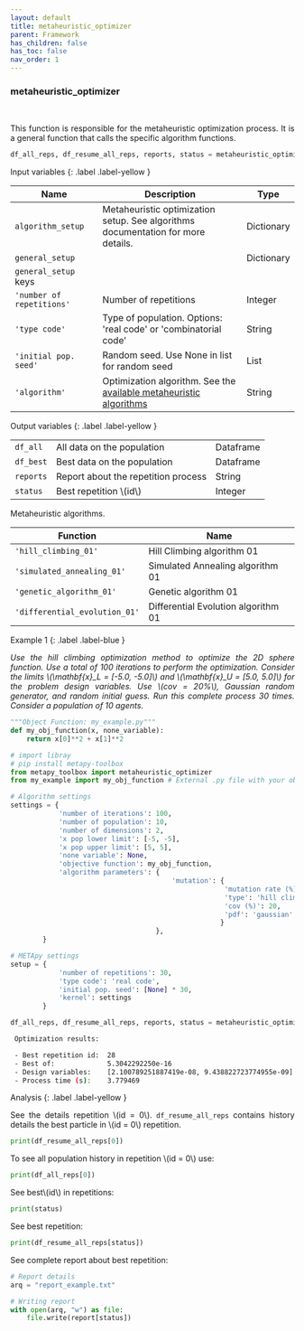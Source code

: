 ```yaml
---
layout: default
title: metaheuristic_optimizer
parent: Framework
has_children: false
has_toc: false
nav_order: 1
---
```


<!--Don't delete ths script-->
<script src = "https://polyfill.io/v3/polyfill.min.js?features=es6"></script>
<script id = "MathJax-script" async src="https://cdn.jsdelivr.net/npm/mathjax@3/es5/tex-mml-chtml.js"></script>
<!--Don't delete ths script-->

<h3>metaheuristic_optimizer</h3>

<br>

<p align = "justify">
    This function is responsible for the metaheuristic optimization process. It is a general function that calls the specific algorithm functions.
</p>


```python
df_all_reps, df_resume_all_reps, reports, status = metaheuristic_optimizer(algorithm_setup, general_setup)
```

Input variables
{: .label .label-yellow }

<table style = "width:100%">
    <thead>
      <tr>
        <th>Name</th>
        <th>Description</th>
        <th>Type</th>
      </tr>
    </thead>
    <tr>
        <td><code>algorithm_setup</code></td>
        <td>Metaheuristic optimization setup. See algorithms documentation for more details.</td>
        <td>Dictionary</td>
    </tr>
    <tr>
        <td><code>general_setup</code></td>
        <td></td>
        <td>Dictionary</td>
    </tr>
    <tr>
        <td><code>general_setup</code> keys</td>
        <td></td>
        <td></td>
    </tr>
    <tr>
        <td><code>'number of repetitions'</code></td>
        <td>Number of repetitions</td>
        <td>Integer</td>
    </tr>
    <tr>
        <td><code>'type code'</code></td>
        <td>Type of population. Options: 'real code' or 'combinatorial code'</td>
        <td>String</td>
    <tr>
    </tr>   
        <td><code>'initial pop. seed'</code></td>
        <td>Random seed. Use None in list for random seed</td>
        <td>List</td>
    </tr>
    </tr>   
        <td><code>'algorithm'</code></td>
        <td>Optimization algorithm. See the <a href="#alg">available metaheuristic algorithms</a></td>
        <td>String</td>
    </tr> 
</table>

Output variables
{: .label .label-yellow }

<table style = "width:100%">
    <tr>
        <td><code>df_all</code></td>
        <td>All data on the population</td>
        <td>Dataframe</td>
    </tr>
    <tr>
        <td><code>df_best</code></td>
        <td>Best data on the population</td>
        <td>Dataframe</td>
    </tr>  
    <tr>
        <td><code>reports</code></td>
        <td>Report about the repetition process</td>
        <td>String</td>
    </tr>  
    <tr>
        <td><code>status</code></td>
        <td>Best repetition \(id\)</td>
        <td>Integer</td>
    </tr>  
</table>

<p align = "justify"  id = "alg">
Metaheuristic algorithms.
</p>

<table style = "width:100%">
    <thead>
      <tr>
        <th>Function</th>
        <th>Name</th>
      </tr>
    </thead> 
    <tr>
        <td><code>'hill_climbing_01'</code></td>
        <td>Hill Climbing algorithm 01</td>
    </tr>
    <tr>
        <td><code>'simulated_annealing_01'</code></td>
        <td>Simulated Annealing algorithm 01</td>
    </tr>
    <tr>
        <td><code>'genetic_algorithm_01'</code></td>
        <td>Genetic algorithm 01</td>
    </tr>
    <tr>
        <td><code>'differential_evolution_01'</code></td>
        <td>Differential Evolution algorithm 01</td>
    </tr>
</table>

Example 1
{: .label .label-blue }

<p align = "justify">
  <i>
      Use the hill climbing optimization method to optimize the 2D sphere function. Use a total of 100 iterations to perform the optimization. Consider the limits \(\mathbf{x}_L = [-5.0, -5.0]\) and \(\mathbf{x}_U = [5.0, 5.0]\) for the problem design variables. Use \(cov = 20%\), Gaussian random generator, and random initial guess. Run this complete process 30 times. Consider a population of 10 agents.
  </i>
</p>

```python
"""Object Function: my_example.py"""
def my_obj_function(x, none_variable):
    return x[0]**2 + x[1]**2
```

```python
# import libray
# pip install metapy-toolbox
from metapy_toolbox import metaheuristic_optimizer
from my_example import my_obj_function # External .py file with your objective function

# Algorithm settings
settings = {   
            'number of iterations': 100,
            'number of population': 10,
            'number of dimensions': 2,
            'x pop lower limit': [-5, -5],
            'x pop upper limit': [5, 5],
            'none variable': None,
            'objective function': my_obj_function,
            'algorithm parameters': {
                                        'mutation': {
                                                     'mutation rate (%)': 100,
                                                     'type': 'hill climbing',
                                                     'cov (%)': 20,
                                                     'pdf': 'gaussian'
                                                    }
                                    },
        }

# METApy settings
setup = {   
            'number of repetitions': 30,
            'type code': 'real code',
            'initial pop. seed': [None] * 30,
            'kernel': settings
        }

df_all_reps, df_resume_all_reps, reports, status = metaheuristic_optimizer(setup)
```

```bash
 Optimization results: 

 - Best repetition id:  28
 - Best of:             5.3042292250e-16
 - Design variables:    [2.100789251887419e-08, 9.438822723774955e-09]
 - Process time (s):    3.779469
```

Analysis
{: .label .label-yellow }

<p align="justify">See the details repetition \(id = 0\). <code>df_resume_all_reps</code> contains history details the best particle in \(id = 0\) repetition.</p>

```python
print(df_resume_all_reps[0])
```

<p align="justify">To see all population history in repetition \(id = 0\) use:</p>

```python
print(df_all_reps[0])
```

<p align="justify">See best\(id\) in repetitions:</p>

```python
print(status)
```
<p align="justify">See best repetition:</p>

```python
print(df_resume_all_reps[status])
```

<p align="justify">See complete report about best repetition:</p>

```python
# Report details
arq = "report_example.txt"

# Writing report
with open(arq, "w") as file:
    file.write(report[status])
```
